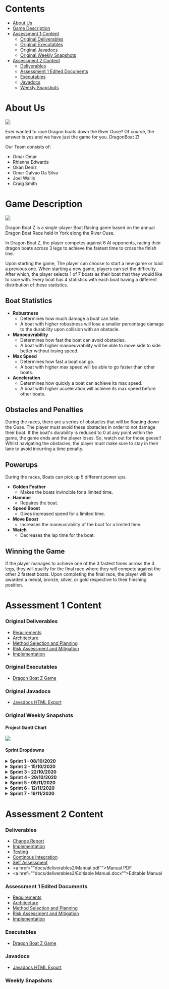# Contents
- [About Us](#about-us)
- [Game Description](#game-description)
- [Assessment 1 Content](#assessment-1-content)
  - [Original Deliverables](#original-deliverables)
  - [Original Executables](#original-executables)
  - [Original Javadocs](#original-javadocs)
  - [Original Weekly Snapshots](#original-weekly-snapshots)
- [Assessment 2 Content](#assessment-2-content)
  - [Deliverables](#deliverables)
  - [Assessment 1 Edited Documents](#assessment-1-edited-documents)
  - [Executables](#executables)
  - [Javadocs](#javadocs)
  - [Weekly Snapshots](#weekly-snapshots)

# About Us

<img src="core/assets/dragonboatz Logo.png">

Ever wanted to race Dragon boats down the River Ouse? 
Of course, the answer is yes and we have just the game for you.
DragonBoat Z!

Our Team consists of:
*   Omar Omar
*   Rhianna Edwards
*   Okan Deniz
*   Omar Galvao Da Silva
*   Joel Wallis
*   Craig Smith

# Game Description

<img src="core/assets/example screen for website.png">

Dragon Boat Z is a single-player Boat Racing game based on the annual Dragon Boat Race held in York along the
River Ouse.

In Dragon Boat Z, the player competes against 6 AI opponents, racing their dragon boats across 3 legs to achieve the fastest time to cross the finish line.

Upon starting the game, The player can choose to start a new game or load a previous one.
When starting a new game, players can set the difficulty. After which, the player selects 1 of 7 boats as their boat that they would like to race with. 
Every boat has 4 statistics with each boat having a different distribution of these statistics.

## Boat Statistics
- <strong>Robustness</strong>
  - Determines how much damage a boat can take. 
  - A boat with higher robustness will lose a smaller percentage damage to the durability upon collision with an obstacle.
- <strong>Manoeuvrability</strong>
  - Determines how fast the boat can avoid obstacles. 
  - A boat with higher manoeuvrability will be able to move side to side better without losing speed.
- <strong>Max Speed</strong>
  - Determines how fast a boat can go. 
  - A boat with higher max speed will be able to go faster than other boats.
- <strong>Acceleration</strong>
  - Determines how quickly a boat can achieve its max speed. 
  - A boat with higher acceleration will achieve its max speed before other boats.

## Obstacles and Penalties
During the races, there are a series of obstacles that will be floating down the Ouse. The player must avoid these obstacles in order to not damage their boat.
If the boat's durability is reduced to 0 at any point within the game, the game ends and the player loses. So, watch out for those geese!!
Whilst navigating the obstacles, the player must make sure to stay in their lane to avoid incurring a time penalty.

## Powerups
During the races, Boats can pick up 5 different power ups. 
- <strong>Golden Feather</strong>
  - Makes the boats invincible for a limited time.
- <strong>Hammer</strong>
  - Repaires the boat.
- <strong>Speed Boost</strong>
  - Gives increased speed for a limited time.
- <strong>Move Boost</strong>
  - Increases the maneuvrability of the boat for a limited time.
- <strong>Watch</strong>
  - Decreases the lap time for the boat.

## Winning the Game
If the player manages to achieve one of the 3 fastest times across the 3 legs, they will qualify for the final race where they will compete against the other 2 fastest boats.
Upon completing the final race, the player will be awarded a medal, bronze, silver, or gold respective to their finishing position.

# Assessment 1 Content
### Original Deliverables
*   <a href="docs/deliverables/Req1.pdf">Requirements</a>
*   <a href="docs/deliverables/Arch1.pdf">Architecture</a>
*   <a href="docs/deliverables/Plan1.pdf">Method Selection and Planning</a>
*   <a href="docs/deliverables/Risk1.pdf">Risk Assessment and Mitigation</a>
*   <a href="docs/deliverables/Impl1.pdf">Implementation</a>

### Original Executables
*   <a href="https://github.com/TheWill10m/Dragon-Boat-Z/releases/download/v1.0/DragonBoat.jar">Dragon Boat Z Game</a>

### Original Javadocs
*   <a href="docs/javadoc/index.html">Javadocs HTML Export</a>

### Original Weekly Snapshots
#### Project Gantt Chart
<img src="docs/gantt chart/gantt chart.png">

#### Sprint Dropdowns
<details>
  <summary><strong> Sprint 1 - 08/10/2020 </strong></summary>

Having completed the task of setting up Jira and other resources needed for the project, the focus was on preparatory 
work for the upcoming week. This involved adding to the existing set of Customer Questions constructed and develop an 
understanding of how GitHub Pages works. 
<img src="docs/sprints/Sprint 1.png">

<br>
<br>
<a href="https://thewill10m.github.io/Dragon-Boat-Z/docs/sprints/Sprint%201.png">Sprint 1 Jira Board</a>
<br>
</details>

<details>
  
<summary><strong> Sprint 2 - 15/10/2020 </strong></summary>

Having completed the Customer meeting during the last Sprint, other tasks and deliverables could now be started. The priorities 
are the Architecture Abstract diagram that will be reviewed at the second meeting of this Sprint, as this will allow us to make decisions such as what game library would be used. Deliverables such as Method Selection and Planning, Requirements and Risk Assessment will be built up using the now known information from the Customer Meeting alongside the starting of Sprite Design. 
<img src="docs/sprints/Sprint 2.png">

<br>
<br>
<a href="https://thewill10m.github.io/Dragon-Boat-Z/docs/sprints/Sprint%202.png">Sprint 2 Jira Board</a>
<br>
</details>

<details>
<summary><strong> Sprint 3 - 22/10/2020 </strong></summary>

Having completed the Abstract Architecture Diagram, a focus was put onto the Concrete Architecture Diagram development so 
it would be ready for when initial classes are constructed, based off the Gantt Chart. This also meant a decision
was made on the library used for this project: LibGDX. Thus, each team member was assigned the task of completing
the tutorial found in the documentation, of LibGDX, and further research. Continued deliverable work was assigned a low priority
as this was considered an iterative process throughout the course of the project. 
<img src="docs/sprints/Sprint 3.png">

<br>
<br>
<a href="https://thewill10m.github.io/Dragon-Boat-Z/docs/sprints/Sprint%203.png">Sprint 3 Jira Board</a>
<br>
</details>

<details>
<summary><strong> Sprint 4 - 29/10/2020 </strong></summary>
 
In Sprint 3, the Concrete Architecture was created and allowed for critical tasks to begin: the initial classes. This
was a high priority as delays would impact the production of the prototype on time. Further deliverable work was 
assigned medium/low priority. To maintain a clear separation between work, the initial one board was separated into 
two: Deliverables and Implementation. It was decided that second session of the Sprint would focus on the progression
of these tasks and discuss if any would need to be reassigned. 

<br>
<br>
<strong> Deliverables Board </strong>
<img src="docs/sprints/Sprint 4 - Deliverables.png">
<br>
<a href="https://thewill10m.github.io/Dragon-Boat-Z/docs/sprints/Sprint%204%20-%20Deliverables.png">Sprint 4 Delievrables Jira Board</a>
<br>
<strong> Implementation Board </strong>
<img src="docs/sprints/Sprint 4 - Implementation.png">
<br>
<a href="https://thewill10m.github.io/Dragon-Boat-Z/docs/sprints/Sprint%204%20-%20Implementation.png">Sprint 4 Implementation Jira Board</a>
<br>
</details> 


<details> 
  <summary><strong> Sprint 5 - 05/11/2020 </strong></summary>
  
The backlog of tasks T14 and T11, from the previous Sprint, were assigned the highest priority, as continued programming work depended on their completion. With the aim of reaching the milestone M4, at the end of this Sprint, the prototype development was a high focus. The specific tasks related to the prototype were stated within the assignee's task description. Method Selection and Planning were a focus within the Deliverables board to continue to append changes that had occurred during the project lifecycle.

<br>
<br>
<strong> Deliverables Board </strong>
<img src="docs/sprints/Sprint_5_-_Deliverables.png">
<br>
<a href="https://thewill10m.github.io/Dragon-Boat-Z/docs/sprints/Sprint_5_-_Deliverables.png">Sprint 5 Jira Deliverables Board</a>
<br>
<strong> Implementation Board </strong>
<img src="docs/sprints/Sprint_5_-_Implementation.png">
<br>
<a href="https://thewill10m.github.io/Dragon-Boat-Z/docs/sprints/Sprint_5_-_Implementation.png">Sprint 5 Jira Implementation Board</a>
<br>
</details>

<details>
<summary><strong> Sprint 6 - 12/11/2020 </strong></summary>

Due to some minor issues with the construction of the legs of the game in the prototype, this task was focused on. Once completed,
we envision that the final tasks to have a functioning game will be finished on time. There will be a high focus on the programming elements needed for the final product. During the second meeting of this sprint, if there is extra time to implement additional functionality of the game the task, Animations, will be attempted and potentially additional features. 
The Deliverables board focused on the finalising of the Implementation document, reflecting features that we have unsuccessfully 
managed to implement and any additional features we may include. 
<br>
<br>
<strong> Deliverables Board </strong>
<img src="docs/sprints/Sprint 6 - Deliverables.png">
<br>
<a href="https://thewill10m.github.io/Dragon-Boat-Z/docs/sprints/Sprint%206%20-%20Deliverables.png">Sprint 6 Jira Deliverables Board</a>
<br>
<strong> Implementation Board </strong>
<img src="docs/sprints/Sprint 6 - Implementation.png">
<br>
<a href="https://thewill10m.github.io/Dragon-Boat-Z/docs/sprints/Sprint%206%20-%20Implementation.png">Sprint 6 Jira Implementation Board</a>
<br>
</details>

<details>
  <summary><strong> Sprint 7 - 19/11/2020 </strong></summary>
  
Having reached the completion of the game, a focus on the game testing and peer review of finalised deliverables was
focused on. This was to ensure a successful completion of the entire project. 
<img src="docs/sprints/Sprint 7.png">
<br>
<br>
<a href="https://thewill10m.github.io/Dragon-Boat-Z/docs/sprints/Sprint%207.png">Sprint 7 Jira Board</a>
<br>
</details>

# Assessment 2 Content
### Deliverables
*   <a href="#">Change Report</a>
*   <a href="#">Implementation</a>
*   <a href="#">Testing</a>
*   <a href="#">Continous Integration</a>
*   <a href="#">Self Assessment</a>
*   <a href=""docs/deliverables2/Manual.pdf"">Manual PDF</a>
*   <a href=""docs/deliverables2/Editiable Manual.docx"">Editable Manual</a>

### Assessment 1 Edited Documents
*   <a href="#">Requirements</a>
*   <a href="#">Architecture</a>
*   <a href="#">Method Selection and Planning</a>
*   <a href="#">Risk Assessment and Mitigation</a>
*   <a href="#">Implementation</a>

### Executables
*   <a href="#">Dragon Boat Z Game</a>

### Javadocs
*   <a href="#">Javadocs HTML Export</a>

### Weekly Snapshots
